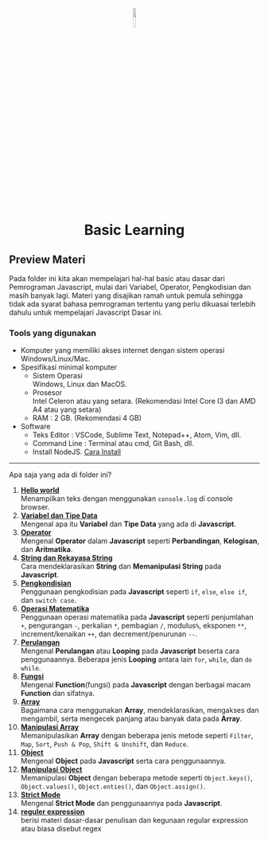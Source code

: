 <p align="center">
  <img style="width: 10%;" src="https://upload.wikimedia.org/wikipedia/commons/thumb/9/99/Unofficial_JavaScript_logo_2.svg/2048px-Unofficial_JavaScript_logo_2.svg.png" />
  <h1 align="center">Basic Learning</h1>
</p>

## Preview Materi

Pada folder ini kita akan mempelajari hal-hal basic atau dasar dari Pemrograman Javascript, mulai dari Variabel, Operator, Pengkodisian dan masih banyak lagi. Materi yang disajikan ramah untuk pemula sehingga tidak ada syarat bahasa pemrograman tertentu yang perlu dikuasai terlebih dahulu untuk mempelajari Javascript Dasar ini.

### Tools yang digunakan

- Komputer yang memiliki akses internet dengan sistem operasi Windows/Linux/Mac.
- Spesifikasi minimal komputer
  - Sistem Operasi
    <br> Windows, Linux dan MacOS.
  - Prosesor
    <br> Intel Celeron atau yang setara. (Rekomendasi Intel Core I3 dan AMD A4 atau yang setara)
  - RAM : 2 GB. (Rekomendasi 4 GB)
- Software
  - Teks Editor : VSCode, Sublime Text, Notepad++, Atom, Vim, dll.
  - Command Line : Terminal atau cmd, Git Bash, dll.
  - Install NodeJS. [Cara Install](https://www.youtube.com/watch?v=VfN1_pEdQAA)

---

Apa saja yang ada di folder ini?

1. [**Hello world**](001_hello_world/)<br>
   Menampilkan teks dengan menggunakan `console.log` di console browser.
2. [**Variabel dan Tipe Data**](002_variable_datatype/)<br>
   Mengenal apa itu **Variabel** dan **Tipe Data** yang ada di **Javascript**.
3. [**Operator**](003_operator/)<br>
   Mengenal **Operator** dalam **Javascript** seperti **Perbandingan**, **Kelogisan**, dan **Aritmatika**.
4. [**String dan Rekayasa String**](004_string_and_string_manipulation/)<br>
   Cara mendeklarasikan **String** dan **Memanipulasi String** pada **Javascript**.
5. [**Pengkondisian**](005_conditioning/)<br>
   Penggunaan pengkodisian pada **Javascript** seperti `if`, `else`, `else if`, dan `switch case`.
6. [**Operasi Matematika**](006_arithmetic_operation/)<br>
   Penggunaan operasi matematika pada **Javascript** seperti penjumlahan `+`, pengurangan `-`, perkalian `*`, pembagian `/`, modulus`%`, eksponen `**`, increment/kenaikan `++`, dan decrement/penurunan `--`.
7. [**Perulangan**](007_looping/)<br>
   Mengenal **Perulangan** atau **Looping** pada **Javascript** beserta cara penggunaannya. Beberapa jenis **Looping** antara lain `for`, `while`, dan `do while`.
8. [**Fungsi**](008_function/)<br>
   Mengenal **Function**(fungsi) pada **Javascript** dengan berbagai macam **Function** dan sifatnya.
9. [**Array**](009_array/)<br>
   Bagaimana cara menggunakan **Array**, mendeklarasikan, mengakses dan mengambil, serta mengecek panjang atau banyak data pada **Array**.
10. [**Manipulasi Array**](010_array_manipulation)<br>
    Memanipulasikan **Array** dengan beberapa jenis metode seperti `Filter`, `Map`, `Sort`, `Push & Pop`, `Shift & Unshift`, dan `Reduce`.
11. [**Object**](011_object)<br>
    Mengenal **Object** pada **Javascript** serta cara penggunaannya.
12. [**Manipulasi Object**](012_object_manipulation/)<br>
    Memanipulasi **Object** dengan beberapa metode seperti `Object.keys()`, `Object.values()`, `Object.enties()`, dan `Object.assign()`.
13. [**Strict Mode**](013_strict_mode)<br>
    Mengenal **Strict Mode** dan penggunaannya pada **Javascript**.
14. [**reguler expression**](014_reguler_expression)<br>
    berisi materi dasar-dasar penulisan dan kegunaan regular expression atau biasa disebut regex